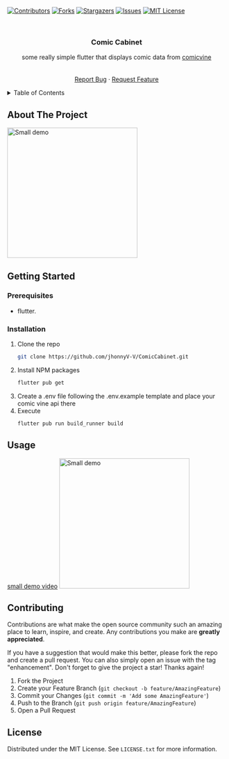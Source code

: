 <!--
*** Thanks for checking out the Best-README-Template. If you have a suggestion
*** that would make this better, please fork the repo and create a pull request
*** or simply open an issue with the tag "enhancement".
*** Don't forget to give the project a star!
*** Thanks again! Now go create something AMAZING! :D
-->



<!-- PROJECT SHIELDS -->
<!--
*** I'm using markdown "reference style" links for readability.
*** Reference links are enclosed in brackets [ ] instead of parentheses ( ).
*** See the bottom of this document for the declaration of the reference variables
*** for contributors-url, forks-url, etc. This is an optional, concise syntax you may use.
*** https://www.markdownguide.org/basic-syntax/#reference-style-links
-->
[![Contributors][contributors-shield]][contributors-url]
[![Forks][forks-shield]][forks-url]
[![Stargazers][stars-shield]][stars-url]
[![Issues][issues-shield]][issues-url]
[![MIT License][license-shield]][license-url]



<!-- PROJECT LOGO -->
<br />
<div align="center">
<h3 align="center">Comic Cabinet</h3>

  <p align="center">
    some really simple flutter that displays comic data from <a href="https://comicvine.gamespot.com">comicvine</a>
    <br />
    <br />
    <br />
    <a href="https://github.com/jhonnyV-V/ComicCabinet/issues">Report Bug</a>
    ·
    <a href="https://github.com/jhonnyV-V/ComicCabinet/issues">Request Feature</a>
  </p>
</div>



<!-- TABLE OF CONTENTS -->
<details>
  <summary>Table of Contents</summary>
  <ol>
    <li>
      <a href="#about-the-project">About The Project</a>
      <ul>
        <li><a href="#built-with">Built With</a></li>
      </ul>
    </li>
    <li>
      <a href="#getting-started">Getting Started</a>
      <ul>
        <li><a href="#prerequisites">Prerequisites</a></li>
        <li><a href="#installation">Installation</a></li>
      </ul>
    </li>
    <li><a href="#usage">Usage</a></li>
    <li><a href="#roadmap">Roadmap</a></li>
    <li><a href="#contributing">Contributing</a></li>
    <li><a href="#license">License</a></li>
  </ol>
</details>



<!-- ABOUT THE PROJECT -->
## About The Project

<image src="assets/Screenshot.png" alt="Small demo" width=300>


<!-- GETTING STARTED -->
## Getting Started

### Prerequisites

- flutter.

### Installation

1. Clone the repo
   ```sh
   git clone https://github.com/jhonnyV-V/ComicCabinet.git
   ```
3. Install NPM packages
   ```sh
   flutter pub get
   ```
4. Create a .env file following the .env.example template and place your comic vine api there
5. Execute
   ```sh
   flutter pub run build_runner build
   ```




<!-- USAGE EXAMPLES -->
## Usage
[small demo video](assets/ComicCabinet.gif)
<image src="assets/ComicCabinet.gif" alt="Small demo" width=300>

<!-- CONTRIBUTING -->
## Contributing

Contributions are what make the open source community such an amazing place to learn, inspire, and create. Any contributions you make are **greatly appreciated**.

If you have a suggestion that would make this better, please fork the repo and create a pull request. You can also simply open an issue with the tag "enhancement".
Don't forget to give the project a star! Thanks again!

1. Fork the Project
2. Create your Feature Branch (`git checkout -b feature/AmazingFeature`)
3. Commit your Changes (`git commit -m 'Add some AmazingFeature'`)
4. Push to the Branch (`git push origin feature/AmazingFeature`)
5. Open a Pull Request


<!-- LICENSE -->
## License

Distributed under the MIT License. See `LICENSE.txt` for more information.

<!-- MARKDOWN LINKS & IMAGES -->
<!-- https://www.markdownguide.org/basic-syntax/#reference-style-links -->
[contributors-shield]: https://img.shields.io/github/contributors/jhonnyV-V/ComicCabinet.svg?style=for-the-badge
[contributors-url]: https://github.com/jhonnyV-V/ComicCabinet/graphs/contributors
[forks-shield]: https://img.shields.io/github/forks/jhonnyV-V/ComicCabinet.svg?style=for-the-badge
[forks-url]: https://github.com/jhonnyV-V/ComicCabinet/network/members
[stars-shield]: https://img.shields.io/github/stars/jhonnyV-V/ComicCabinet.svg?style=for-the-badge
[stars-url]: https://github.com/jhonnyV-V/ComicCabinet/stargazers
[issues-shield]: https://img.shields.io/github/issues/jhonnyV-V/ComicCabinet.svg?style=for-the-badge
[issues-url]: https://github.com/jhonnyV-V/ComicCabinet/issues
[license-shield]: https://img.shields.io/github/license/jhonnyV-V/ComicCabinet.svg?style=for-the-badge
[license-url]: https://github.com/jhonnyV-V/ComicCabinet/blob/master/LICENSE.txt
